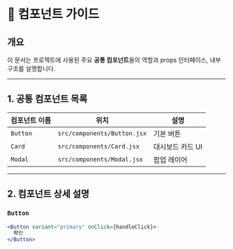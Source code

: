 # 🧩 컴포넌트 가이드

## 개요
이 문서는 프로젝트에 사용된 주요 **공통 컴포넌트**들의 역할과 props 인터페이스, 내부 구조를 설명합니다.

---

## 1. 공통 컴포넌트 목록

| 컴포넌트 이름 | 위치 | 설명 |
|---------------|------|------|
| `Button` | `src/components/Button.jsx` | 기본 버튼 |
| `Card` | `src/components/Card.jsx` | 대시보드 카드 UI |
| `Modal` | `src/components/Modal.jsx` | 팝업 레이어 |

---

## 2. 컴포넌트 상세 설명

### `Button`

```jsx
<Button variant="primary" onClick={handleClick}>
  확인
</Button>
